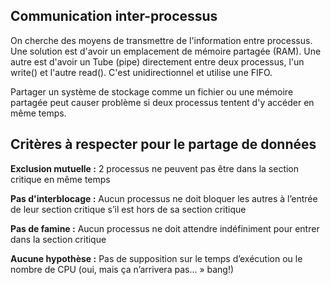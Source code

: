## Communication inter-processus
On cherche des moyens de transmettre de l'information entre processus.
Une solution est d'avoir un emplacement de mémoire partagée (RAM). 
Une autre est d'avoir un Tube (pipe) directement entre deux processus, l'un write() et l'autre read(). C'est unidirectionnel et utilise une FIFO.

Partager un système de stockage comme un fichier ou une mémoire partagée peut causer problème si deux processus tentent d'y accéder en même temps.

## Critères à respecter pour le partage de données
**Exclusion mutuelle :** 
2 processus ne peuvent pas être dans la section critique en même temps

**Pas d'interblocage :**
Aucun processus ne doit bloquer les autres à l’entrée de leur section critique s’il est hors de sa section critique

**Pas de famine :**
Aucun processus ne doit attendre indéfiniment pour entrer dans la section critique

**Aucune hypothèse :**
Pas de supposition sur le temps d’exécution ou le nombre de CPU (oui, mais ça n’arrivera pas… » bang!)